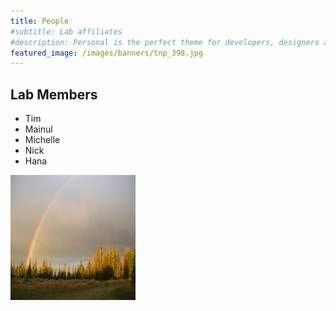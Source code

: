 ```yaml
---
title: People
#subtitle: Lab affiliates
#description: Personal is the perfect theme for developers, designers and other creatives.
featured_image: /images/banners/tnp_398.jpg
---
```


## Lab Members

* Tim
* Mainul
* Michelle
* Nick
* Hana


<img class="img-circle img-responsive img-center" src="/images/teampic/LM-rainbow.JPG" alt="" height="200" width="200">

